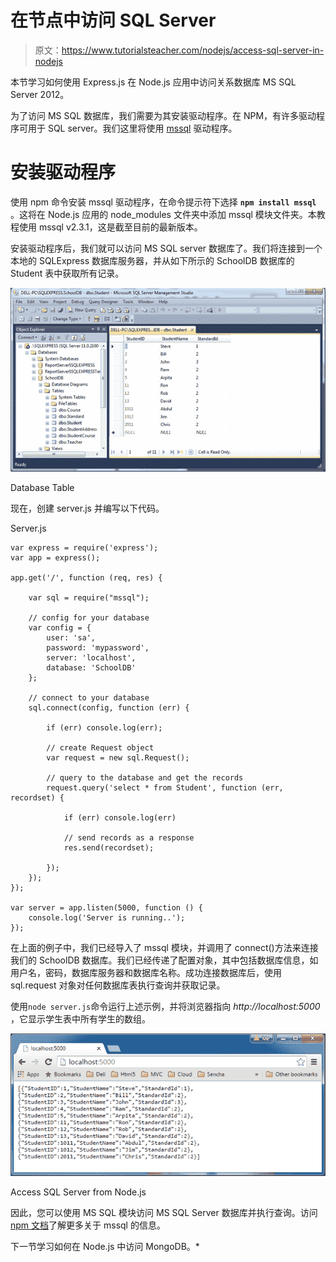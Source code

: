 # 在节点中访问 SQL Server

> 原文：<https://www.tutorialsteacher.com/nodejs/access-sql-server-in-nodejs>

本节学习如何使用 Express.js 在 Node.js 应用中访问关系数据库 MS SQL Server 2012。

为了访问 MS SQL 数据库，我们需要为其安装驱动程序。在 NPM，有许多驱动程序可用于 SQL server。我们这里将使用 [mssql](https://www.npmjs.com/package/mssql) 驱动程序。

# 安装驱动程序

使用 npm 命令安装 mssql 驱动程序，在命令提示符下选择 **`npm install mssql`** 。这将在 Node.js 应用的 node_modules 文件夹中添加 mssql 模块文件夹。本教程使用 mssql v2.3.1，这是截至目前的最新版本。

安装驱动程序后，我们就可以访问 MS SQL server 数据库了。我们将连接到一个本地的 SQLExpress 数据库服务器，并从如下所示的 SchoolDB 数据库的 Student 表中获取所有记录。

[![Sample Database Table](img/71b2e6a6b1b2258ac645c8c64b6b7897.png)](../../Content/images/nodejs/nodejs-sqlserver2.png)

Database Table



现在，创建 server.js 并编写以下代码。

Server.js 

```
var express = require('express');
var app = express();

app.get('/', function (req, res) {

    var sql = require("mssql");

    // config for your database
    var config = {
        user: 'sa',
        password: 'mypassword',
        server: 'localhost', 
        database: 'SchoolDB' 
    };

    // connect to your database
    sql.connect(config, function (err) {

        if (err) console.log(err);

        // create Request object
        var request = new sql.Request();

        // query to the database and get the records
        request.query('select * from Student', function (err, recordset) {

            if (err) console.log(err)

            // send records as a response
            res.send(recordset);

        });
    });
});

var server = app.listen(5000, function () {
    console.log('Server is running..');
}); 
```

在上面的例子中，我们已经导入了 mssql 模块，并调用了 connect()方法来连接我们的 SchoolDB 数据库。我们已经传递了配置对象，其中包括数据库信息，如用户名，密码，数据库服务器和数据库名称。成功连接数据库后，使用 sql.request 对象对任何数据库表执行查询并获取记录。

使用`node server.js`命令运行上述示例，并将浏览器指向 *http://localhost:5000* ，它显示学生表中所有学生的数组。

[![](img/7155457aff2e897c006a53bd7ceefe9b.png)](../../Content/images/nodejs/nodejs-sqlserver3.png)

Access SQL Server from Node.js



因此，您可以使用 MS SQL 模块访问 MS SQL Server 数据库并执行查询。访问 [npm 文档](https://www.npmjs.com/package/mssql)了解更多关于 mssql 的信息。

下一节学习如何在 Node.js 中访问 MongoDB。*